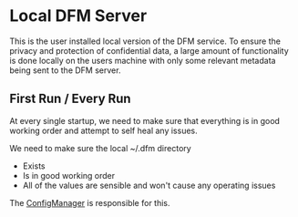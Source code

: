 # Local DFM Server

This is the user installed local version of the DFM service. To ensure the privacy and protection of confidential data, a large amount of functionality is done locally on the users machine with only some relevant metadata being sent to the DFM server. 

## First Run / Every Run

At every single startup, we need to make sure that everything is in good working order and attempt to self heal any issues. 

We need to make sure the local ~/.dfm directory 

* Exists
* Is in good working order
* All of the values are sensible and won't cause any operating issues

The [ConfigManager](/docs/local/configmanager) is responsible for this.